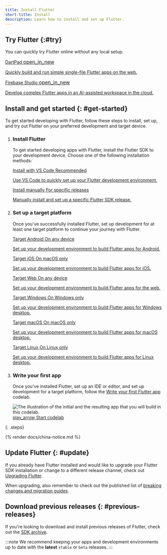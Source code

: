 ```yaml
---
title: Install Flutter
short-title: Install
description: Learn how to install and set up Flutter.
---
```


## Try Flutter {:#try}

You can quickly try Flutter online without any local setup.

<div class="card-grid">
  <a class="card outlined-card" href="{{site.dartpad}}" target="_blank">
    <div class="card-header">
      <span class="card-title">
        <span>DartPad</span>
        <span class="material-symbols" aria-hidden="true" style="font-size: 1rem;">open_in_new</span>
      </span>
    </div>
    <div class="card-content">
      <p>Quickly build and run simple single-file Flutter apps on the web.</p>
    </div>
  </a>
  <a class="card outlined-card" href="https://firebase.studio" target="_blank">
    <div class="card-header">
      <span class="card-title">
        <span>Firebase Studio</span>
        <span class="material-symbols" aria-hidden="true" style="font-size: 1rem;">open_in_new</span>
      </span>
    </div>
    <div class="card-content">
      <p>Develop complex Flutter apps in an AI-assisted workspace in the cloud.</p>
    </div>
  </a>
</div>

## Install and get started {: #get-started}

To get started developing with Flutter,
follow these steps to install, set up, and try out Flutter
on your preferred development and target device.

 1. <h3>Install Flutter</h3>

    To get started developing apps with Flutter,
    install the Flutter SDK to your development device.
    Choose one of the following installation methods:

    <div class="card-grid">
      <a class="card outlined-card" href="/install/with-vs-code" target="_blank">
        <div class="card-header">
          <span class="card-title">Install with VS Code</span>
          <span class="card-subtitle">Recommended</span>
        </div>
        <div class="card-content">
          <p>Use VS Code to quickly set up your Flutter development environment.</p>
        </div>
      </a>
      <a class="card outlined-card" href="/install/manual" target="_blank">
        <div class="card-header">
          <span class="card-title">Install manually</span>
          <span class="card-subtitle">For specific releases</span>
        </div>
        <div class="card-content">
          <p>Manually install and set up a specific Flutter SDK release.</p>
        </div>
      </a>
    </div>

 1. <h3>Set up a target platform</h3>

    Once you've successfully installed Flutter,
    set up development for at least one target platform
    to continue your journey with Flutter.

    <div class="card-grid">
      <a class="card outlined-card" href="/platform-integration/android/setup" target="_blank">
        <div class="card-header">
          <span class="card-title">Target Android</span>
          <span class="card-subtitle">On any device</span>
        </div>
        <div class="card-content">
          <p>Set up your development environment to build Flutter apps for Android.</p>
        </div>
      </a>
      <a class="card outlined-card" href="/platform-integration/ios/setup" target="_blank">
        <div class="card-header">
          <span class="card-title">Target iOS</span>
          <span class="card-subtitle">On macOS only</span>
        </div>
        <div class="card-content">
          <p>Set up your development environment to build Flutter apps for iOS.</p>
        </div>
      </a>
      <a class="card outlined-card" href="/platform-integration/web/setup" target="_blank">
        <div class="card-header">
          <span class="card-title">Target Web</span>
          <span class="card-subtitle">On any device</span>
        </div>
        <div class="card-content">
          <p>Set up your development environment to build Flutter apps for the web.</p>
        </div>
      </a>
      <a class="card outlined-card" href="/platform-integration/windows/setup" target="_blank">
        <div class="card-header">
          <span class="card-title">Target Windows</span>
          <span class="card-subtitle">On Windows only</span>
        </div>
        <div class="card-content">
          <p>Set up your development environment to build Flutter apps for Windows desktop.</p>
        </div>
      </a>
      <a class="card outlined-card" href="/platform-integration/macos/setup" target="_blank">
        <div class="card-header">
          <span class="card-title">Target macOS</span>
          <span class="card-subtitle">On macOS only</span>
        </div>
        <div class="card-content">
          <p>Set up your development environment to build Flutter apps for macOS desktop.</p>
        </div>
      </a>
      <a class="card outlined-card" href="/platform-integration/linux/setup" target="_blank">
        <div class="card-header">
          <span class="card-title">Target Linux</span>
          <span class="card-subtitle">On Linux only</span>
        </div>
        <div class="card-content">
          <p>Set up your development environment to build Flutter apps for Linux desktop.</p>
        </div>
      </a>
    </div>

 1. <h3>Write your first app</h3>

    Once you've installed Flutter, set up an IDE or editor,
    and set up development for a target platform,
    follow the [Write your first Flutter app][] codelab.

    <div class="juicy-button-container">
      <img src="/assets/images/docs/get-started/codelab-goal-background.jpg" alt="The illustration of the initial and the resulting app that you will build in this codelab.">
      <a class="filled-button"
         target="_blank"
         href="https://codelabs.developers.google.com/codelabs/flutter-codelab-first">
        <span aria-hidden="true" class="material-symbols">play_arrow</span>
        <span>Start codelab</span>
      </a>
    </div>

{: .steps}

{% render docs/china-notice.md %}

[Write your first Flutter app]: https://codelabs.developers.google.com/codelabs/flutter-codelab-first#0

## Update Flutter {: #update}

If you already have Flutter installed and would like to
upgrade your Flutter SDK installation or change to a different release channel,
check out [Upgrading Flutter][].

When upgrading, also remember to check out the published list of
[breaking changes and migration guides][].

[Upgrading Flutter]: /install/upgrade
[breaking changes and migration guides]: /release/breaking-changes

## Download previous releases {: #previous-releases}

If you're looking to download and install previous releases of Flutter,
check out the [SDK archive][].

:::note
We recommend keeping your apps and development environments
up to date with the **latest** `stable` or `beta` releases.
:::

[SDK archive]: /install/archive
